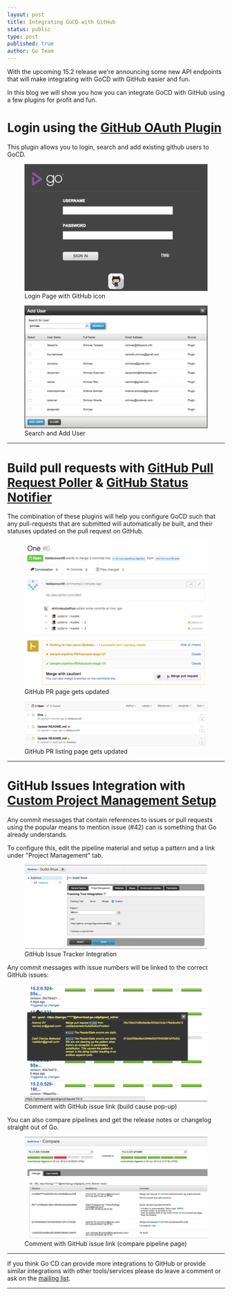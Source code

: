 ```yaml
---
layout: post
title: Integrating GoCD with GitHub
status: public
type: post
published: true
author: Go Team
---
```


With the upcoming 15.2 release we're announcing some new API endpoints that will make integrating with GoCD with GitHub easier and fun.

In this blog we will show you how you can integrate GoCD with GitHub using a few plugins for profit and fun.

# Login using the [GitHub OAuth Plugin](https://github.com/srinivasupadhya/gocd-oauth-login)

This plugin allows you to login, search and add existing github users to GoCD.

<figure class='extra_small_image'>
  <img src="/assets/images/blog/authentication-plugins/login-page.png" class="has_border"
    alt="GoCD - Login Page" id="mature_ci_cd_setup" title="GoCD - Login Page" />
  <figcaption>Login Page with GitHub icon</figcaption>
</figure>

<figure class='extra_small_image'>
  <img src="/assets/images/blog/authentication-plugins/search-user.png" class="has_border"
    alt="GoCD - Search User" id="mature_ci_cd_setup" title="GoCD - Search User" />
  <figcaption>Search and Add User</figcaption>
</figure>

---

# Build pull requests with [GitHub Pull Request Poller](https://github.com/ashwanthkumar/gocd-build-github-pull-requests) & [GitHub Status Notifier](https://github.com/srinivasupadhya/gocd-build-status-notifier)

The combination of these plugins will help you configure GoCD such that any pull-requests that are submitted will automatically be built, and their statuses updated on the pull request on GitHub.

<figure class="extra_small_image">
  <img src="/assets/images/blog/feature-branch/update-status-1.png" class="has_border full_size"
    alt="GitHub PR page gets updated" id="github_pr_update" title="GitHub PR page gets updated" />
  <figcaption>GitHub PR page gets updated</figcaption>
</figure>

<figure class="extra_small_image">
  <img src="/assets/images/blog/feature-branch/update-status-2.png" class="has_border full_size"
    alt="GitHub PR listing page gets updated" id="github_pr_update" title="GitHub PR listing page gets updated" />
  <figcaption>GitHub PR listing page gets updated</figcaption>
</figure>

---

# GitHub Issues Integration with [Custom Project Management Setup](http://www.go.cd/documentation/user/current/integration/go_integration.html#integration-with-bug-tracking-and-story-management-tools)

Any commit messages that contain references to issues or pull requests using the popular means to mention issue (#42) can is something that Go already understands.

To configure this, edit the pipeline material and setup a pattern and a link under "Project Management" tab.

<figure class="extra_small_image">
  <img src="/assets/images/blog/github-integration/github-issues-integration.png" class="has_border full_size"
    alt="GoCD - GitHub Issue Tracker Integration" id="mature_ci_cd_setup" title="GoCD - Login Page" />
  <figcaption>GitHub Issue Tracker Integration</figcaption>
</figure>

Any commit messages with issue numbers will be linked to the correct GitHub issues:

<figure class="extra_small_image">
  <img src="/assets/images/blog/github-integration/github-issue-link-in-build-cause.png" class="has_border full_size"
    alt="GoCD - Comment with GitHub issue link" id="mature_ci_cd_setup" title="GoCD - Login Page" />
  <figcaption>Comment with GitHub issue link (build cause pop-up)</figcaption>
</figure>

You can also compare pipelines and get the release notes or changelog straight out of Go.

<figure class="extra_small_image">
  <img src="/assets/images/blog/github-integration/github-issue-link-in-compare-pipeline.png" class="has_border full_size"
    alt="GoCD - Comment with GitHub issue link" id="mature_ci_cd_setup" title="GoCD - Login Page" />
  <figcaption>Comment with GitHub issue link (compare pipeline page)</figcaption>
</figure>

---

If you think Go CD can provide more integrations to GitHub or provide similar integrations with other tools/services please do leave a comment or ask on the [mailing list](https://groups.google.com/forum/#!forum/go-cd).

---

<script>
$(function(){
  $('figure').on('click', function(){
    var figure = $(this);
    figure.toggleClass('extra_small_image');
    figure.toggleClass('small_image');
  });

  $('figure figcaption').append(' (Click on image to enlarge)');
});
</script>
